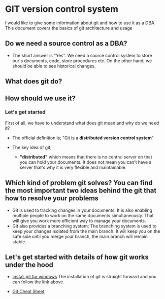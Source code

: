 # GIT version control system

I would like to give some information about git and how to use it as a DBA. This document covers the basics of git architecture and usage

## Do we need a source control as a DBA?

- The short answer is "Yes". We need a source control system to store our's documents, code, store procedures etc. On the other hand, we should be able to see historical changes.
  
## What does git do?

## How should we use it?

### Let's get started

First of all, we have to understand what does git mean and why do we need it?

- The official definition is; "Git is a **distributed version control system**"
  
- The key idea of git;
  - **"distributed"** which means that there is no central server on that you can hold your documents. It does not mean you can't have a server that's why it is very flexible and maintainable.

## Which kind of problem git solves? You can find the most important two ideas behind the git that how to resolve your problems

- Git is used to tracking changes in your documents. It is also enabling multiple people to work on the same documents simultaneously. That will give you work more efficient way to manage your documents.
- Git also provides a branching system; The branching system is used to keep your changes isolated from the main branch. It will keep you on the safe side until you merge your branch, the main branch will remain stable.

## Let's get started with details of how git works under the hood

- [Install git for windows](https://git-scm.com/book/en/v2/Getting-Started-Installing-Git) The installation of git is straight forward and you can follow the link above

- [Git Cheat Sheet](https://github.com/hayriozler/Git.CheatSheet/blob/master/CheatSheet.md)
  